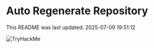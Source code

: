 # Auto Regenerate Repository

This README was last updated: 2025-07-09 19:51:12

 ![TryHackMe](https://tryhackme.com/badge/533634)